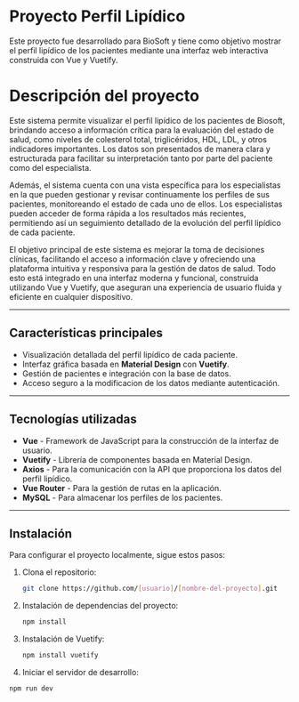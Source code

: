 # Proyecto Perfil Lipídico

Este proyecto fue desarrollado para BioSoft y tiene como objetivo mostrar el perfil lipídico de los pacientes mediante una interfaz web interactiva construida con Vue y Vuetify.

# Descripción del proyecto

Este sistema permite visualizar el perfil lipídico de los pacientes de Biosoft, brindando acceso a información crítica para la evaluación del estado de salud, como niveles de colesterol total, triglicéridos, HDL, LDL, y otros indicadores importantes. Los datos son presentados de manera clara y estructurada para facilitar su interpretación tanto por parte del paciente como del especialista.

Además, el sistema cuenta con una vista específica para los especialistas en la que pueden gestionar y revisar continuamente los perfiles de sus pacientes, monitoreando el estado de cada uno de ellos. Los especialistas pueden acceder de forma rápida a los resultados más recientes, permitiendo así un seguimiento detallado de la evolución del perfil lipídico de cada paciente.

El objetivo principal de este sistema es mejorar la toma de decisiones clínicas, facilitando el acceso a información clave y ofreciendo una plataforma intuitiva y responsiva para la gestión de datos de salud. Todo esto está integrado en una interfaz moderna y funcional, construida utilizando Vue y Vuetify, que aseguran una experiencia de usuario fluida y eficiente en cualquier dispositivo.

---

## **Características principales**
- Visualización detallada del perfil lipídico de cada paciente.
- Interfaz gráfica basada en **Material Design** con **Vuetify**.
- Gestión de pacientes e integración con la base de datos.
- Acceso seguro a la modificacion de los datos mediante autenticación.

---

## **Tecnologías utilizadas**
- **Vue** - Framework de JavaScript para la construcción de la interfaz de usuario.
- **Vuetify** - Librería de componentes basada en Material Design.
- **Axios** - Para la comunicación con la API que proporciona los datos del perfil lipídico.
- **Vue Router** - Para la gestión de rutas en la aplicación.
- **MySQL** - Para almacenar los perfiles de los pacientes.

---

## **Instalación**
Para configurar el proyecto localmente, sigue estos pasos:

1. Clona el repositorio:
   ```bash
   git clone https://github.com/[usuario]/[nombre-del-proyecto].git
2. Instalación de dependencias del proyecto:
   ```bash
   npm install
3. Instalación de Vuetify:
    ```bash
   npm install vuetify

5. Iniciar el servidor de desarrollo:

  ```bash
  npm run dev


